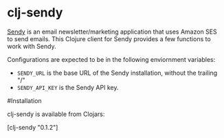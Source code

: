 # clj-sendy

[Sendy](http://sendy.co/) is an email newsletter/marketing application that uses Amazon SES to send emails.  This Clojure client for Sendy provides a few functions to work with Sendy. 

Configurations are expected to be in the following enviornment variables:

- `SENDY_URL` is the base URL of the Sendy installation, without the trailing "/"
- `SENDY_API_KEY` is the Sendy API key.

#Installation

clj-sendy is available from Clojars:

[clj-sendy "0.1.2"]
